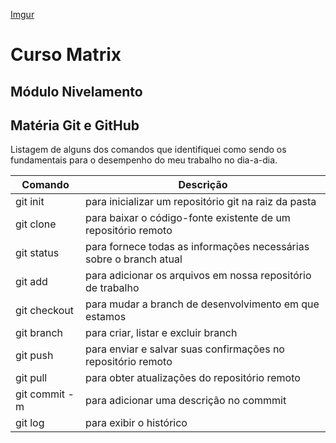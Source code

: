 [Imgur](https://i.imgur.com/843c50h.png)

# Curso Matrix

## Módulo Nivelamento

## Matéria Git e GitHub

Listagem de alguns dos comandos que identifiquei como sendo os fundamentais para o desempenho do meu trabalho no dia-a-dia.

| Comando | Descrição |
| ------ | ------ |
|git init|para inicializar um repositório git na raiz da pasta|
|git clone|para baixar o código-fonte existente de um repositório remoto|
|git status|para fornece todas as informações necessárias sobre o branch atual|
|git add|para adicionar os arquivos em nossa repositório de trabalho|
|git checkout|para mudar a branch de desenvolvimento em que estamos|
|git branch|para criar, listar e excluir branch|
|git push|para enviar e salvar suas confirmações no repositório remoto|
|git pull|para obter atualizações do repositório remoto|
|git commit -m|para adicionar uma descrição no commmit|
|git log| para exibir o histórico|
